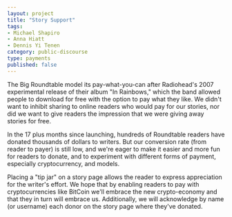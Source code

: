 ```yaml
---
layout: project
title: "Story Support"
tags:
- Michael Shapiro
- Anna Hiatt
- Dennis Yi Tenen
category: public-discourse
type: payments
published: false
---
```


The Big Roundtable model its pay-what-you-can after Radiohead's 2007 experimental release of their album "In Rainbows," which the band allowed people to download for free with the option to pay what they like. We didn't want to inhibit sharing to online readers who would pay for our stories, nor did we want to give readers the impression that we were giving away stories for free.

In the 17 plus months since launching, hundreds of Roundtable readers have donated thousands of dollars to writers. But our conversion rate (from reader to payer) is still low, and we're eager to make it easier and more fun for readers to donate, and to experiment with different forms of payment, especially cryptocurrency, and models.

Placing a "tip jar" on a story page allows the reader to express appreciation for the writer's effort. We hope that by enabling readers to pay with cryptocurrencies like BitCoin we'll embrace the new crypto-economy and that they in turn will embrace us. Additionally, we will acknowledge by name (or username) each donor on the story page where they've donated.

